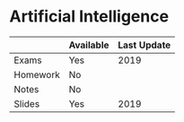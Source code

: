 # Artificial Intelligence 

|   | Available | Last Update |
| ------------- | ------------- | ------------ |
| Exams | Yes | 2019 |
| Homework  | No |  |
| Notes  | No | |
| Slides | Yes | 2019 |
